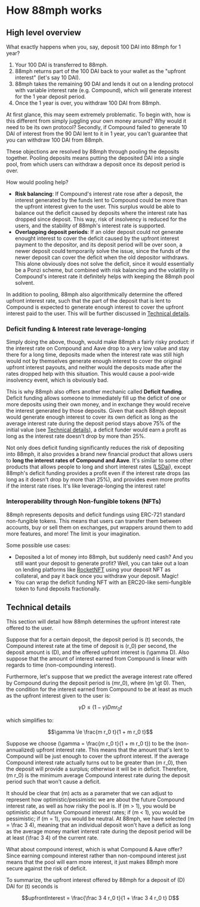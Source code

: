 # How 88mph works

## High level overview

What exactly happens when you, say, deposit 100 DAI into 88mph for 1 year?

1. Your 100 DAI is transferred to 88mph.
2. 88mph returns part of the 100 DAI back to your wallet as the "upfront interest" (let's say 10 DAI).
3. 88mph takes the remaining 90 DAI and lends it out on a lending protocol with variable interest rate (e.g. Compound), which will generate interest for the 1 year deposit period.
4. Once the 1 year is over, you withdraw 100 DAI from 88mph.

At first glance, this may seem extremely problematic. To begin with, how is this different from simply juggling your own money around? Why would it need to be its own protocol? Secondly, if Compound failed to generate 10 DAI of interest from the 90 DAI lent to it in 1 year, you can't guarantee that you can withdraw 100 DAI from 88mph.

These objections are resolved by 88mph through pooling the deposits together. Pooling deposits means putting the deposited DAI into a single pool, from which users can withdraw a deposit once its deposit period is over.

How would pooling help?

- **Risk balancing**: If Compound's interest rate rose after a deposit, the interest generated by the funds lent to Compound could be more than the upfront interest given to the user. This surplus would be able to balance out the deficit caused by deposits where the interest rate has dropped since deposit. This way, risk of insolvency is reduced for the users, and the stability of 88mph's interest rate is supported.
- **Overlapping deposit periods**: If an older deposit could not generate enought interest to cover the deficit caused by the upfront interest payment to the depositor, and its deposit period will be over soon, a newer deposit could temporarily solve the issue, since the funds of the newer deposit can cover the deficit when the old depositor withdraws. This alone obviously does not solve the deficit, since it would essentially be a Ponzi scheme, but combined with risk balancing and the volatility in Compound's interest rate it definitely helps with keeping the 88mph pool solvent.

In addition to pooling, 88mph also algorithmically determine the offered upfront interest rate, such that the part of the deposit that is lent to Compound is expected to generate enough interest to cover the upfront interest paid to the user. This will be further discussed in [Technical details](#technical-details).

### Deficit funding & Interest rate leverage-longing

Simply doing the above, though, would make 88mph a fairly risky product: if the interest rate on Compound and Aave drop to a very low value and stay there for a long time, deposits made when the interest rate was still high would not by themselves generate enough interest to cover the original upfront interest payouts, and neither would the deposits made after the rates dropped help with this situation. This would cause a pool-wide insolvency event, which is obviously bad.

This is why 88mph also offers another mechanic called **Deficit funding**. Deficit funding allows someone to immediately fill up the deficit of one or more deposits using their own money, and in exchange they would receive the interest generated by those deposits. Given that each 88mph deposit would generate enough interest to cover its own deficit as long as the average interest rate during the deposit period stays above 75% of the initial value (see [Technical details](#technical-details)), a deficit funder would earn a profit as long as the interest rate doesn't drop by more than 25%.

Not only does deficit funding significantly reduces the risk of depositing into 88mph, it also provides a brand new financial product that allows users to **long the interest rates of Compound and Aave**. It's similar to some other products that allows people to long and short interest rates ([LSDai](https://lsdai.market/)), except 88mph's deficit funding provides a profit even if the interest rate drops (as long as it doesn't drop by more than 25%), and provides even more profits if the interst rate rises. It's like leverage-longing the interest rate!

### Interoperability through Non-fungible tokens (NFTs)

88mph represents deposits and deficit fundings using ERC-721 standard non-fungible tokens. This means that users can transfer them between accounts, buy or sell them on exchanges, put wrappers around them to add more features, and more! The limit is your imagination.

Some possible use cases:
- Deposited a lot of money into 88mph, but suddenly need cash? And you still want your deposit to generate profit? Well, you can take out a loan on lending platforms like [RocketNFT](https://medium.com/@AlexMasmej/introducing-rocket-get-a-loan-against-your-nfts-f67b1b5738f0) using your deposit NFT as collateral, and pay it back once you withdraw your deposit. Magic!
- You can wrap the deficit funding NFT with an ERC20-like semi-fungible token to fund deposits fractionally.

## Technical details

This section will detail how 88mph determines the upfront interest rate offered to the user.

Suppose that for a certain deposit, the deposit period is \(t\) seconds, the Compound interest rate at the time of deposit is \(r_0\) per second, the deposit amount is \(D\), and the offered upfront interest is \(\gamma D\). Also suppose that the amount of interest earned from Compound is linear with regards to time (non-compounding interest).

Furthermore, let's suppose that we predict the average interest rate offered by Compound during the deposit period is \(mr_0\), where \(m \gt 0\). Then, the condition for the interest earned from Compound to be at least as much as the upfront interest given to the user is:

$$\gamma D \le (1 - \gamma) D m r_0 t$$

which simplifies to:

$$\gamma \le \frac{m r_0 t}{1 + m r_0 t}$$

Suppose we choose \(\gamma = \frac{m r_0 t}{1 + m r_0 t}\) to be the (non-annualized) upfront interest rate. This means that the amount that's lent to Compound will be just enough to cover the upfront interest. If the average Compound interest rate actually turns out to be greater than \(m r_0\), then the deposit will provide a surplus; otherwise it will be in deficit. Therefore, \(m r_0\) is the minimum average Compound interest rate during the deposit period such that won't cause a deficit.

It should be clear that \(m\) acts as a parameter that we can adjust to represent how optimistic/pessimistic we are about the future Compound interest rate, as well as how risky the pool is. If \(m > 1\), you would be optimistic about future Compound interest rates; if \(m < 1\), you would be pessimistic; if \(m = 1\), you would be neutral. At 88mph, we have selected \(m = \frac 3 4\), meaning that an individual deposit won't have a deficit as long as the average money market interest rate during the deposit period will be at least \(\frac 3 4\) of the current rate.

What about compound interest, which is what Compound & Aave offer? Since earning compound interest rather than non-compound interest just means that the pool will earn more interest, it just makes 88mph more secure against the risk of deficit.

To summarize, the upfront interest offered by 88mph for a deposit of \(D\) DAI for \(t\) seconds is

$$upfrontInterest = \frac{\frac 3 4 r_0 t}{1 + \frac 3 4 r_0 t} D$$